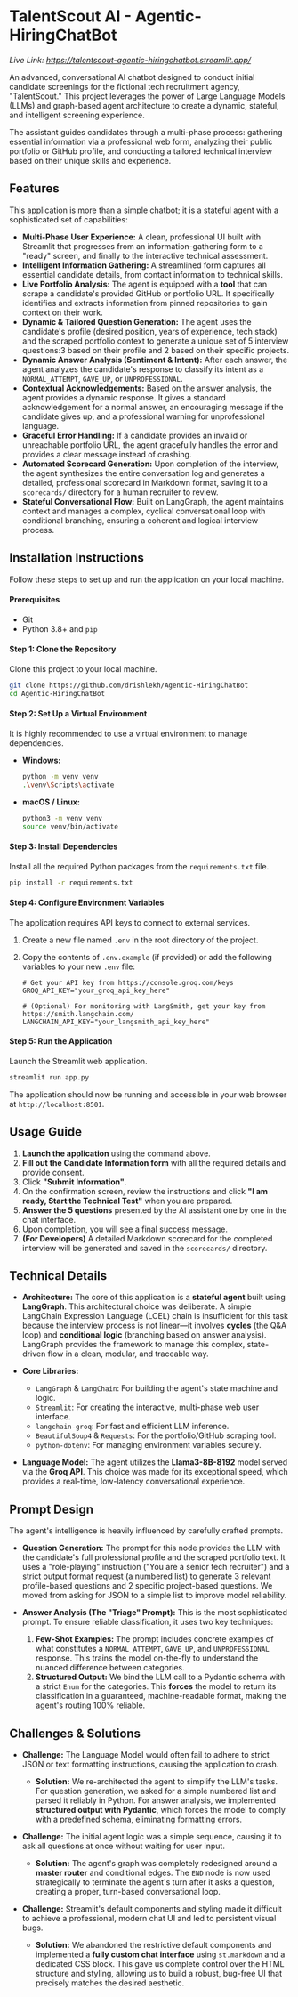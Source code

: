# TalentScout AI - Agentic-HiringChatBot
*Live Link: https://talentscout-agentic-hiringchatbot.streamlit.app/*

An advanced, conversational AI chatbot designed to conduct initial candidate screenings for the fictional tech recruitment agency, "TalentScout." This project leverages the power of Large Language Models (LLMs) and graph-based agent architecture to create a dynamic, stateful, and intelligent screening experience.

The assistant guides candidates through a multi-phase process: gathering essential information via a professional web form, analyzing their public portfolio or GitHub profile, and conducting a tailored technical interview based on their unique skills and experience.



## Features

This application is more than a simple chatbot; it is a stateful agent with a sophisticated set of capabilities:

*   **Multi-Phase User Experience:** A clean, professional UI built with Streamlit that progresses from an information-gathering form to a "ready" screen, and finally to the interactive technical assessment.
*   **Intelligent Information Gathering:** A streamlined form captures all essential candidate details, from contact information to technical skills.
*   **Live Portfolio Analysis:** The agent is equipped with a **tool** that can scrape a candidate's provided GitHub or portfolio URL. It specifically identifies and extracts information from pinned repositories to gain context on their work.
*   **Dynamic & Tailored Question Generation:** The agent uses the candidate's profile (desired position, years of experience, tech stack) and the scraped portfolio context to generate a unique set of 5 interview questions:3 based on their profile and 2 based on their specific projects.
*   **Dynamic Answer Analysis (Sentiment & Intent):** After each answer, the agent analyzes the candidate's response to classify its intent as a `NORMAL_ATTEMPT`, `GAVE_UP`, or `UNPROFESSIONAL`.
*   **Contextual Acknowledgements:** Based on the answer analysis, the agent provides a dynamic response. It gives a standard acknowledgement for a normal answer, an encouraging message if the candidate gives up, and a professional warning for unprofessional language.
*   **Graceful Error Handling:** If a candidate provides an invalid or unreachable portfolio URL, the agent gracefully handles the error and provides a clear message instead of crashing.
*   **Automated Scorecard Generation:** Upon completion of the interview, the agent synthesizes the entire conversation log and generates a detailed, professional scorecard in Markdown format, saving it to a `scorecards/` directory for a human recruiter to review.
*   **Stateful Conversational Flow:** Built on LangGraph, the agent maintains context and manages a complex, cyclical conversational loop with conditional branching, ensuring a coherent and logical interview process.

## Installation Instructions

Follow these steps to set up and run the application on your local machine.

#### Prerequisites

*   Git
*   Python 3.8+ and `pip`

#### Step 1: Clone the Repository

Clone this project to your local machine.

```bash
git clone https://github.com/drishlekh/Agentic-HiringChatBot
cd Agentic-HiringChatBot
```

#### Step 2: Set Up a Virtual Environment

It is highly recommended to use a virtual environment to manage dependencies.

*   **Windows:**
    ```bash
    python -m venv venv
    .\venv\Scripts\activate
    ```
*   **macOS / Linux:**
    ```bash
    python3 -m venv venv
    source venv/bin/activate
    ```

#### Step 3: Install Dependencies

Install all the required Python packages from the `requirements.txt` file.

```bash
pip install -r requirements.txt
```

#### Step 4: Configure Environment Variables

The application requires API keys to connect to external services.

1.  Create a new file named `.env` in the root directory of the project.
2.  Copy the contents of `.env.example` (if provided) or add the following variables to your new `.env` file:

    ```env
    # Get your API key from https://console.groq.com/keys
    GROQ_API_KEY="your_groq_api_key_here"

    # (Optional) For monitoring with LangSmith, get your key from https://smith.langchain.com/
    LANGCHAIN_API_KEY="your_langsmith_api_key_here"
    ```

#### Step 5: Run the Application

Launch the Streamlit web application.

```bash
streamlit run app.py
```

The application should now be running and accessible in your web browser at `http://localhost:8501`.

## Usage Guide

1.  **Launch the application** using the command above.
2.  **Fill out the Candidate Information form** with all the required details and provide consent.
3.  Click **"Submit Information"**.
4.  On the confirmation screen, review the instructions and click **"I am ready, Start the Technical Test"** when you are prepared.
5.  **Answer the 5 questions** presented by the AI assistant one by one in the chat interface.
6.  Upon completion, you will see a final success message.
7.  **(For Developers)** A detailed Markdown scorecard for the completed interview will be generated and saved in the `scorecards/` directory.

## Technical Details

*   **Architecture:** The core of this application is a **stateful agent** built using **LangGraph**. This architectural choice was deliberate. A simple LangChain Expression Language (LCEL) chain is insufficient for this task because the interview process is not linear—it involves **cycles** (the Q&A loop) and **conditional logic** (branching based on answer analysis). LangGraph provides the framework to manage this complex, state-driven flow in a clean, modular, and traceable way.

*   **Core Libraries:**
    *   `LangGraph` & `LangChain`: For building the agent's state machine and logic.
    *   `Streamlit`: For creating the interactive, multi-phase web user interface.
    *   `langchain-groq`: For fast and efficient LLM inference.
    *   `BeautifulSoup4` & `Requests`: For the portfolio/GitHub scraping tool.
    *   `python-dotenv`: For managing environment variables securely.

*   **Language Model:** The agent utilizes the **Llama3-8B-8192** model served via the **Groq API**. This choice was made for its exceptional speed, which provides a real-time, low-latency conversational experience.

## Prompt Design

The agent's intelligence is heavily influenced by carefully crafted prompts.

*   **Question Generation:** The prompt for this node provides the LLM with the candidate's full professional profile and the scraped portfolio text. It uses a "role-playing" instruction ("You are a senior tech recruiter") and a strict output format request (a numbered list) to generate 3 relevant profile-based questions and 2 specific project-based questions. We moved from asking for JSON to a simple list to improve model reliability.

*   **Answer Analysis (The "Triage" Prompt):** This is the most sophisticated prompt. To ensure reliable classification, it uses two key techniques:
    1.  **Few-Shot Examples:** The prompt includes concrete examples of what constitutes a `NORMAL_ATTEMPT`, `GAVE_UP`, and `UNPROFESSIONAL` response. This trains the model on-the-fly to understand the nuanced difference between categories.
    2.  **Structured Output:** We bind the LLM call to a Pydantic schema with a strict `Enum` for the categories. This **forces** the model to return its classification in a guaranteed, machine-readable format, making the agent's routing 100% reliable.

## Challenges & Solutions

*   **Challenge:** The Language Model would often fail to adhere to strict JSON or text formatting instructions, causing the application to crash.
    *   **Solution:** We re-architected the agent to simplify the LLM's tasks. For question generation, we asked for a simple numbered list and parsed it reliably in Python. For answer analysis, we implemented **structured output with Pydantic**, which forces the model to comply with a predefined schema, eliminating formatting errors.

*   **Challenge:** The initial agent logic was a simple sequence, causing it to ask all questions at once without waiting for user input.
    *   **Solution:** The agent's graph was completely redesigned around a **master router** and conditional edges. The `END` node is now used strategically to terminate the agent's turn after it asks a question, creating a proper, turn-based conversational loop.

*   **Challenge:** Streamlit's default components and styling made it difficult to achieve a professional, modern chat UI and led to persistent visual bugs.
    *   **Solution:** We abandoned the restrictive default components and implemented a **fully custom chat interface** using `st.markdown` and a dedicated CSS block. This gave us complete control over the HTML structure and styling, allowing us to build a robust, bug-free UI that precisely matches the desired aesthetic.

